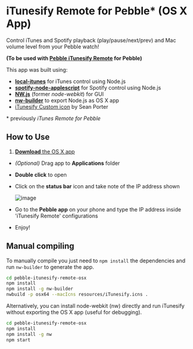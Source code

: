# iTunesify Remote for Pebble* (OS X App)

Control iTunes and Spotify playback (play/pause/next/prev) and Mac volume level from your Pebble watch!

**(To be used with [Pebble iTunesify Remote](https://github.com/macecchi/pebble-itunesify-remote) for Pebble)**


This app was built using:

- **[local-itunes](https://github.com/airtoxin/local-itunes)** for iTunes  control using Node.js
- **[spotify-node-applescript](https://github.com/andrehaveman/spotify-node-applescript)** for Spotify control using Node.js
- **[NW.js](https://github.com/nwjs/nw.js)** (former *node-webkit*) for GUI 
- **[nw-builder](https://github.com/nwjs/nw-builder)** to export Node.js as OS X app
- [iTunesify Custom icon](https://github.com/macecchi/pebble-itunesify-remote-osx/blob/master/resources/images/iTunesify.png) by Sean Porter

\* previously *iTunes Remote for Pebble*



## How to Use

1. [**Download** the OS X app](https://github.com/macecchi/pebble-itunesify-remote-osx/releases/)
- *(Optional)* Drag app to **Applications** folder
- **Double click** to open
- Click on the **status bar** icon and take note of the IP address shown

	![image](https://raw.githubusercontent.com/macecchi/pebble-itunesify-remote-osx/master/resources/images/statusbar_help.png)
- Go to the **Pebble app** on your phone and type the IP address inside 'iTunesify Remote' configurations
- Enjoy!


## Manual compiling

To manually compile you just need to `npm install` the dependencies and run `nw-builder` to generate the app.

```bash
cd pebble-itunesify-remote-osx
npm install
npm install -g nw-builder
nwbuild -p osx64 --macIcns resources/iTunesify.icns .
```

Alternatively, you can install node-webkit (nw) directly and run iTunesify without exporting the OS X app (useful for debugging).

```bash
cd pebble-itunesify-remote-osx
npm install
npm install -g nw
npm start
```
